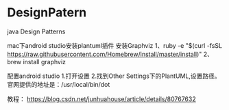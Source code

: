 # DesignPatern
java Design Patterns

mac下android studio安装plantuml插件
安装Graphviz
1、ruby -e "$(curl -fsSL https://raw.githubusercontent.com/Homebrew/install/master/install)"
2、brew install graphviz

配置android studio
1.打开设置
2.找到Other Settings下的PlantUML,设置路径。
官网提供的地址是：/usr/local/bin/dot

教程：
https://blog.csdn.net/junhuahouse/article/details/80767632